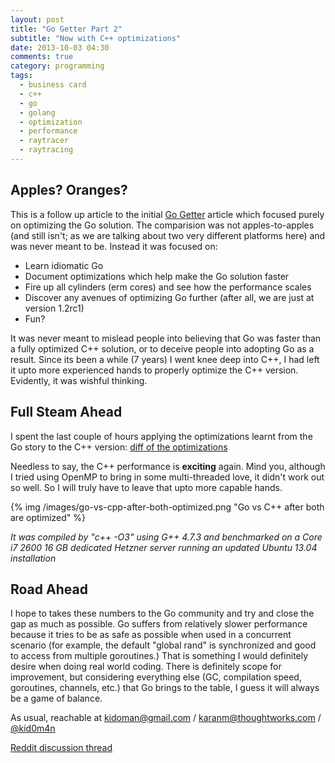 ```yaml
---
layout: post
title: "Go Getter Part 2"
subtitle: "Now with C++ optimizations"
date: 2013-10-03 04:30
comments: true
category: programming
tags:
  - business card
  - c++
  - go
  - golang
  - optimization
  - performance
  - raytracer
  - raytracing
---
```


Apples? Oranges?
---

This is a follow up article to the initial [Go Getter](https://kidoman.com/programming/go-getter.html) article which focused purely on optimizing the Go solution. The comparision was not apples-to-apples (and still isn't; as we are talking about two very different platforms here) and was never meant to be. Instead it was focused on:

* Learn idiomatic Go
* Document optimizations which help make the Go solution faster
* Fire up all cylinders (erm cores) and see how the performance scales
* Discover any avenues of optimizing Go further (after all, we are just at version 1.2rc1)
* Fun?

It was never meant to mislead people into believing that Go was faster than a fully optimized C++ solution, or to deceive people into adopting Go as a result. Since its been a while (7 years) I went knee deep into C++, I had left it upto more experienced hands to properly optimize the C++ version. Evidently, it was wishful thinking.

Full Steam Ahead
---

I spent the last couple of hours applying the optimizations learnt from the Go story to the C++ version: [diff of the optimizations](https://github.com/kid0m4n/gorays/compare/bbb8395aa999883a595267fd0230087b1ddf646c...940c91f601ef840e6d75ddf272ab6cd3eb8d5531)

Needless to say, the C++ performance is **exciting** again. Mind you, although I tried using OpenMP to bring in some multi-threaded love, it didn't work out so well. So I will truly have to leave that upto more capable hands.

{% img /images/go-vs-cpp-after-both-optimized.png "Go vs C++ after both are optimized" %}

*It was compiled by "c++ -O3" using G++ 4.7.3 and benchmarked on a Core i7 2600 16 GB dedicated Hetzner server running an updated Ubuntu 13.04 installation*

Road Ahead
---

I hope to takes these numbers to the Go community and try and close the gap as much as possible. Go suffers from relatively slower performance because it tries to be as safe as possible when used in a concurrent scenario (for example, the default "global rand" is synchronized and good to access from multiple goroutines.) That is something I would definitely desire when doing real world coding. There is definitely scope for improvement, but considering everything else (GC, compilation speed, goroutines, channels, etc.) that Go brings to the table, I guess it will always be a game of balance.

As usual, reachable at kidoman@gmail.com / karanm@thoughtworks.com / [@kid0m4n](https://twitter.com/kid0m4n)

[Reddit discussion thread](http://www.reddit.com/r/golang/comments/1nlgbq/business_card_ray_tracer_go_faster_than_c/)
